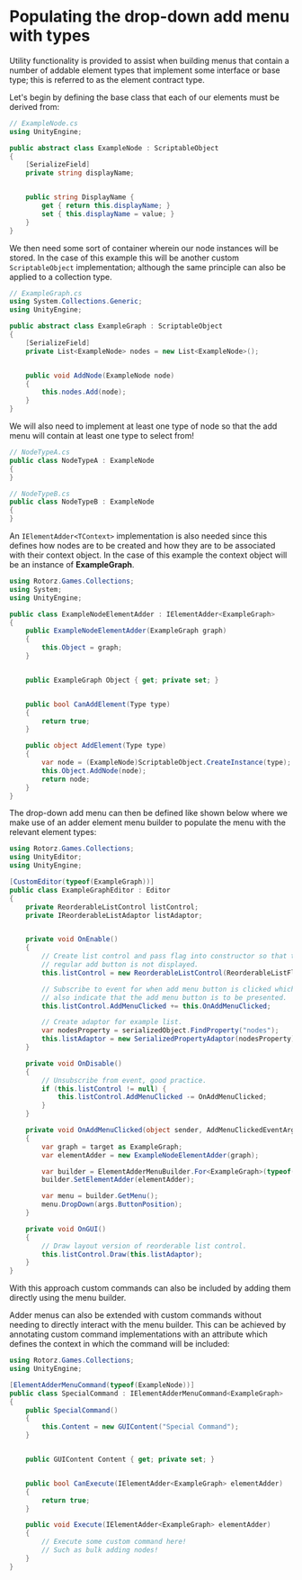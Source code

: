 ﻿# Populating the drop-down add menu with types

Utility functionality is provided to assist when building menus that contain a number of
addable element types that implement some interface or base type; this is referred to as
the element contract type.

Let's begin by defining the base class that each of our elements must be derived from:

```csharp
// ExampleNode.cs
using UnityEngine;

public abstract class ExampleNode : ScriptableObject
{
    [SerializeField]
    private string displayName;


    public string DisplayName {
        get { return this.displayName; }
        set { this.displayName = value; }
    }
}
```

We then need some sort of container wherein our node instances will be stored. In the case
of this example this will be another custom `ScriptableObject` implementation; although
the same principle can also be applied to a collection type.

```csharp
// ExampleGraph.cs
using System.Collections.Generic;
using UnityEngine;

public abstract class ExampleGraph : ScriptableObject
{
    [SerializeField]
    private List<ExampleNode> nodes = new List<ExampleNode>();


    public void AddNode(ExampleNode node)
    {
        this.nodes.Add(node);
    }
}
```

We will also need to implement at least one type of node so that the add menu will contain
at least one type to select from!

```csharp
// NodeTypeA.cs
public class NodeTypeA : ExampleNode
{
}

// NodeTypeB.cs
public class NodeTypeB : ExampleNode
{
}
```

An `IElementAdder<TContext>` implementation is also needed since this defines how nodes
are to be created    and how they are to be associated with their context object. In the
case of    this example the context object will be an instance of **ExampleGraph**.

```csharp
using Rotorz.Games.Collections;
using System;
using UnityEngine;

public class ExampleNodeElementAdder : IElementAdder<ExampleGraph>
{
    public ExampleNodeElementAdder(ExampleGraph graph)
    {
        this.Object = graph;
    }


    public ExampleGraph Object { get; private set; }


    public bool CanAddElement(Type type)
    {
        return true;
    }

    public object AddElement(Type type)
    {
        var node = (ExampleNode)ScriptableObject.CreateInstance(type);
        this.Object.AddNode(node);
        return node;
    }
}
```

The drop-down add menu can then be defined like shown below where we make use of an adder
element menu builder to populate the menu with the relevant element types:

```csharp
using Rotorz.Games.Collections;
using UnityEditor;
using UnityEngine;

[CustomEditor(typeof(ExampleGraph))]
public class ExampleGraphEditor : Editor
{
    private ReorderableListControl listControl;
    private IReorderableListAdaptor listAdaptor;


    private void OnEnable()
    {
        // Create list control and pass flag into constructor so that the
        // regular add button is not displayed.
        this.listControl = new ReorderableListControl(ReorderableListFlags.HideAddButton);

        // Subscribe to event for when add menu button is clicked which will
        // also indicate that the add menu button is to be presented.
        this.listControl.AddMenuClicked += this.OnAddMenuClicked;

        // Create adaptor for example list.
        var nodesProperty = serializedObject.FindProperty("nodes");
        this.listAdaptor = new SerializedPropertyAdaptor(nodesProperty);
    }

    private void OnDisable()
    {
        // Unsubscribe from event, good practice.
        if (this.listControl != null) {
            this.listControl.AddMenuClicked -= OnAddMenuClicked;
        }
    }

    private void OnAddMenuClicked(object sender, AddMenuClickedEventArgs args)
    {
        var graph = target as ExampleGraph;
        var elementAdder = new ExampleNodeElementAdder(graph);

        var builder = ElementAdderMenuBuilder.For<ExampleGraph>(typeof(ExampleNode));
        builder.SetElementAdder(elementAdder);

        var menu = builder.GetMenu();
        menu.DropDown(args.ButtonPosition);
    }

    private void OnGUI()
    {
        // Draw layout version of reorderable list control.
        this.listControl.Draw(this.listAdaptor);
    }
}
```

With this approach custom commands can also be included by adding them directly using the
menu builder.

Adder menus can also be extended with custom commands without needing to directly interact
with the menu builder. This can be achieved by annotating custom command implementations
with an attribute which defines the context in which the command will be included:

```csharp
using Rotorz.Games.Collections;
using UnityEngine;

[ElementAdderMenuCommand(typeof(ExampleNode))]
public class SpecialCommand : IElementAdderMenuCommand<ExampleGraph>
{
    public SpecialCommand()
    {
        this.Content = new GUIContent("Special Command");
    }


    public GUIContent Content { get; private set; }


    public bool CanExecute(IElementAdder<ExampleGraph> elementAdder)
    {
        return true;
    }

    public void Execute(IElementAdder<ExampleGraph> elementAdder)
    {
        // Execute some custom command here!
        // Such as bulk adding nodes!
    }
}
```
